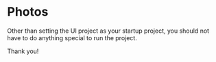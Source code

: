 # Photos

Other than setting the UI project as your startup project, you should not have to do anything special to run the project.

Thank you!

